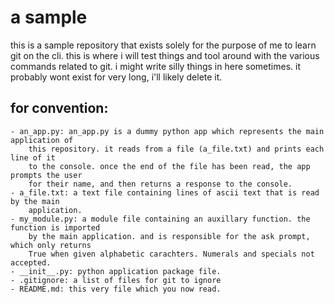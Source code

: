 # a sample
this is a sample repository that exists solely for the purpose of me to learn git on the cli.
this is where i will test things and tool around with the various commands related to git.
i might write silly things in here sometimes.
it probably wont exist for very long, i'll likely delete it.

## for convention:
	- an_app.py: an_app.py is a dummy python app which represents the main application of
		this repository. it reads from a file (a_file.txt) and prints each line of it 
		to the console. once the end of the file has been read, the app prompts the user
		for their name, and then returns a response to the console.
	- a_file.txt: a text file containing lines of ascii text that is read by the main 
		application.
	- my_module.py: a module file containing an auxillary function. the function is imported
		by the main application. and is responsible for the ask prompt, which only returns
		True when given alphabetic carachters. Numerals and specials not accepted.
	- __init__.py: python application package file.
	- .gitignore: a list of files for git to ignore
	- README.md: this very file which you now read.
